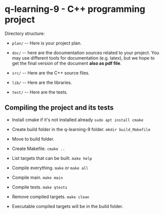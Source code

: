 # q-learning-9 - C++ programming project #

Directory structure:

  * `plan/` -- Here is your project plan.

  * `doc/` -- here are the documentation sources related to your project.
    You may use different tools for documentation (e.g. latex),
    but we hope to get the final version of the document
    **also as pdf file**.

  * `src/` -- Here are the C++ source files.

  * `lib/` -- Here are the libraries.

  * `test/` -- Here are the tests.


## Compiling the project and its tests ##

* Install cmake if it's not installed already
`sudo apt install cmake`

* Create build folder in the q-learning-9 folder.
`mkdir build_Makefile`

* Move to build folder.

* Create Makefile.
`cmake ..`

* List targets that can be built.
`make help`

* Compile everything.
`make` or `make all`

* Compile main.
`make main`

* Compile tests.
`make qtests`

* Remove compiled targets.
`make clean`

* Executable compiled targets will be in the build folder.
